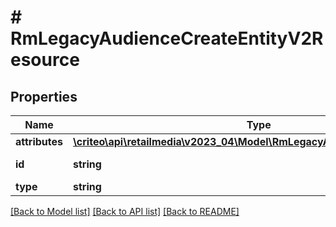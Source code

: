 # # RmLegacyAudienceCreateEntityV2Resource

## Properties

Name | Type | Description | Notes
------------ | ------------- | ------------- | -------------
**attributes** | [**\criteo\api\retailmedia\v2023_04\Model\RmLegacyAudienceCreateEntityV2**](RmLegacyAudienceCreateEntityV2.md) |  | [optional]
**id** | **string** | Id of the entity | [optional]
**type** | **string** |  | [optional]

[[Back to Model list]](../../README.md#models) [[Back to API list]](../../README.md#endpoints) [[Back to README]](../../README.md)
